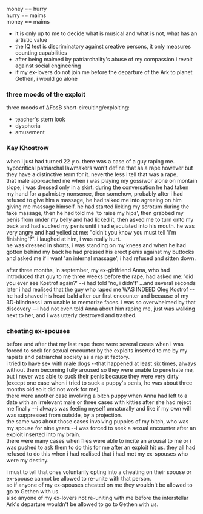 money == hurry  
hurry == maims  
money == maims

+ it is only up to me to decide what is musical and what is not, what has an artistic value
+ the IQ test is discriminatory against creative persons, it only measures counting capabilities
+ after being maimed by patriarchality's abuse of my compassion i revolt against social engineering
+ if my ex-lovers do not join me before the departure of the Ark to planet Gethen, i would go alone

### three moods of the exploit

three moods of ΔFosB short-circuiting/exploiting:
- teacher's stern look
- dysphoria
- amusement

### Kay Khostrow

when i just had turned 22 y.o. there was a case of a guy raping me. hypocritical patriarchal lawmakers won't define that as a rape however but they have a distinctive term for it. neverthe less i tell that was a rape.  
that male approached me when i was playing my gossiwor alone on montain slope, i was dressed only in a skirt. during the conversation he had taken my hand for a palmistry nonsence, then somehow, probably after i had refused to give him a massage, he had talked me into agreeing on him giving me massage himself. he had started licking my scrotum during the fake massage, then he had told me 'to raise my hips', then grabbed my penis from under my belly and had licked it, then asked me to turn onto my back and had sucked my penis until i had ejaculated into his mouth. he was very angry and had yelled at me: "didn't you know you must tell 'i'm finishing'?". i laughed at him, i was really hurt.  
he was dressed in shorts, i was standing on my knees and when he had gotten behind my back he had pressed his erect penis against my buttocks and asked me if i want 'an internal massage', i had refused and sitten down.

after three months, in september, my ex-girlfriend Anna, who had introduced that guy to me three weeks before the rape, had asked me: 'did you ever see Kostrof again?' --i had told 'no, i didn't' ...and several seconds later i had realised that the guy who raped me WAS INDEED Oleg Kostrof --he had shaved his head bald after our first encounter and because of my 3D-blindness i am unable to memorize faces. i was so overwhelmed by that discovery --i had not even told Anna about him raping me, just was walking next to her, and i was utterly destroyed and trashed.

### cheating ex-spouses

before and after that my last rape there were several cases when i was forced to seek for sexual encounter by the exploits inserted to me by my rapists and patriarchal society as a rapist factory.  
i tried to have sex with male dogs --that happened at least six times, always without them becoming fully aroused so they were unable to penetrate me, but i never was able to suck their penis because they were very dirty (except one case when i tried to suck a puppy's penis, he was about three months old so it did not work for me).  
there were another case involving a bitch puppy when Anna had left to a date with an irrelevant male or three cases with kitties after she had reject me finally --i always was feeling myself unnaturally and like if my own will was suppressed from outside, by a projection.  
the same was about those cases involving puppies of my bitch, who was my spouse for nine years --i was forced to seek a sexual encounter after an exploit inserted into my brain.  
there were many cases when flies were able to incite an arousal to me or i was pushed to ask them to do this for me after an exploit hit us. they all had refused to do this when i had realised that i had met my ex-spouses who were my destiny.

i must to tell that ones voluntarily opting into a cheating on their spouse or ex-spouse cannot be allowed to re-unite with that person.  
so if anyone of my ex-spouses cheated on me they wouldn't be allowed to go to Gethen with us.  
also anyone of my ex-lovers not re-uniting with me before the interstellar Ark's departure wouldn't be allowed to go to Gethen with us.
